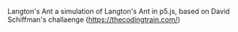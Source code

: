 Langton's Ant
a simulation of Langton's Ant in p5.js, based on David Schiffman's challaenge (https://thecodingtrain.com/)

